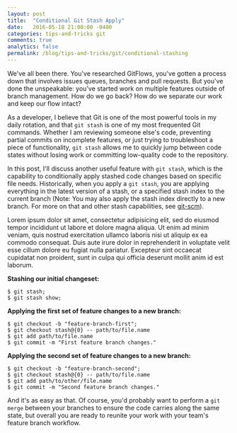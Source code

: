 ```yaml
---
layout: post
title:  "Conditional Git Stash Apply"
date:   2016-05-18 21:00:00 -0400
categories: tips-and-tricks git
comments: true
analytics: false
permalink: /blog/tips-and-tricks/git/conditional-stashing
---
```


We've all been there. You've researched GitFlows, you've gotten a process down that involves issues queues, branches and pull requests. But you've done the unspeakable: you've started work on multiple features outside of branch management. How do we go back? How do we separate our work and keep our flow intact?
<!--more-->

As a developer, I believe that Git is one of the most powerful tools in my daily rotation, and that `git stash` is one of my most frequented Git commands. Whether I am reviewing someone else's code, preventing partial commits on incomplete features, or just trying to troubleshoot a piece of functionality, `git stash` allows me to quickly jump between code states without losing work or committing low-quality code to the repository.

In this post, I'll discuss another useful feature with `git stash`, which is the capability to conditionally apply stashed code changes based on specific file needs. Historically, when you apply a `git stash`, you are applying everything in the latest version of a stash, or a specified stash index to the current branch (Note: You may also apply the stash index directly to a new branch. For more on that and other stash capabilities, see [git-scm](https://git-scm.com/book/no-nb/v1/Git-Tools-Stashing)).

Lorem ipsum dolor sit amet, consectetur adipisicing elit, sed do eiusmod
tempor incididunt ut labore et dolore magna aliqua. Ut enim ad minim veniam,
quis nostrud exercitation ullamco laboris nisi ut aliquip ex ea commodo
consequat. Duis aute irure dolor in reprehenderit in voluptate velit esse
cillum dolore eu fugiat nulla pariatur. Excepteur sint occaecat cupidatat non
proident, sunt in culpa qui officia deserunt mollit anim id est laborum.

**Stashing our initial changeset:**

~~~ git
$ git stash;
$ git stash show;
~~~

**Applying the first set of feature changes to a new branch:**

~~~ git
$ git checkout -b "feature-branch-first";
$ git checkout stash@{0} -- path/to/file.name
$ git add path/to/file.name
$ git commit -m "First feature branch changes."
~~~

**Applying the second set of feature changes to a new branch:**

~~~ git
$ git checkout -b "feature-branch-second";
$ git checkout stash@{0} -- path/to/file.name
$ git add path/to/other/file.name
$ git commit -m "Second feature branch changes."
~~~

And it's as easy as that. Of course, you'd probably want to perform a `git merge` between your branches to ensure the code carries along the same state, but overall you are ready to reunite your work with your team's feature branch workflow.